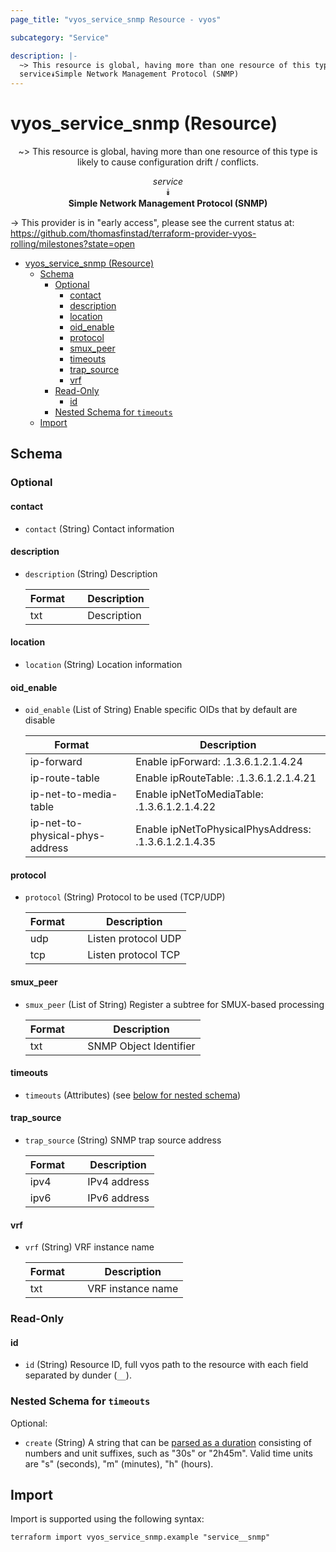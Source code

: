 ```yaml
---
page_title: "vyos_service_snmp Resource - vyos"

subcategory: "Service"

description: |-
  ~> This resource is global, having more than one resource of this type is likely to cause configuration drift / conflicts.
  service⯯Simple Network Management Protocol (SNMP)
---
```


# vyos_service_snmp (Resource)
<center>

~> This resource is global, having more than one resource of this type is likely to cause configuration drift / conflicts.

*service*  
⯯  
**Simple Network Management Protocol (SNMP)**


</center>

-> This provider is in "early access", please see the current status at: https://github.com/thomasfinstad/terraform-provider-vyos-rolling/milestones?state=open

<!--TOC-->

- [vyos_service_snmp (Resource)](#vyos_service_snmp-resource)
  - [Schema](#schema)
    - [Optional](#optional)
      - [contact](#contact)
      - [description](#description)
      - [location](#location)
      - [oid_enable](#oid_enable)
      - [protocol](#protocol)
      - [smux_peer](#smux_peer)
      - [timeouts](#timeouts)
      - [trap_source](#trap_source)
      - [vrf](#vrf)
    - [Read-Only](#read-only)
      - [id](#id)
    - [Nested Schema for `timeouts`](#nested-schema-for-timeouts)
  - [Import](#import)

<!--TOC-->

<!-- schema generated by tfplugindocs -->
## Schema

### Optional

#### contact
- `contact` (String) Contact information
#### description
- `description` (String) Description

    |  Format  &emsp;|  Description  |
    |----------|---------------|
    |  txt     &emsp;|  Description  |
#### location
- `location` (String) Location information
#### oid_enable
- `oid_enable` (List of String) Enable specific OIDs that by default are disable

    |  Format                           &emsp;|  Description                                           |
    |-----------------------------------|--------------------------------------------------------|
    |  ip-forward                       &emsp;|  Enable ipForward: .1.3.6.1.2.1.4.24                   |
    |  ip-route-table                   &emsp;|  Enable ipRouteTable: .1.3.6.1.2.1.4.21                |
    |  ip-net-to-media-table            &emsp;|  Enable ipNetToMediaTable: .1.3.6.1.2.1.4.22           |
    |  ip-net-to-physical-phys-address  &emsp;|  Enable ipNetToPhysicalPhysAddress: .1.3.6.1.2.1.4.35  |
#### protocol
- `protocol` (String) Protocol to be used (TCP/UDP)

    |  Format  &emsp;|  Description          |
    |----------|-----------------------|
    |  udp     &emsp;|  Listen protocol UDP  |
    |  tcp     &emsp;|  Listen protocol TCP  |
#### smux_peer
- `smux_peer` (List of String) Register a subtree for SMUX-based processing

    |  Format  &emsp;|  Description             |
    |----------|--------------------------|
    |  txt     &emsp;|  SNMP Object Identifier  |
#### timeouts
- `timeouts` (Attributes) (see [below for nested schema](#nestedatt--timeouts))
#### trap_source
- `trap_source` (String) SNMP trap source address

    |  Format  &emsp;|  Description   |
    |----------|----------------|
    |  ipv4    &emsp;|  IPv4 address  |
    |  ipv6    &emsp;|  IPv6 address  |
#### vrf
- `vrf` (String) VRF instance name

    |  Format  &emsp;|  Description        |
    |----------|---------------------|
    |  txt     &emsp;|  VRF instance name  |

### Read-Only

#### id
- `id` (String) Resource ID, full vyos path to the resource with each field separated by dunder (`__`).

<a id="nestedatt--timeouts"></a>
### Nested Schema for `timeouts`

Optional:

- `create` (String) A string that can be [parsed as a duration](https://pkg.go.dev/time#ParseDuration) consisting of numbers and unit suffixes, such as &#34;30s&#34; or &#34;2h45m&#34;. Valid time units are &#34;s&#34; (seconds), &#34;m&#34; (minutes), &#34;h&#34; (hours).

## Import

Import is supported using the following syntax:

```shell
terraform import vyos_service_snmp.example "service__snmp"
```
